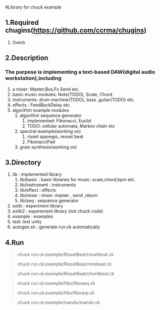 #Library for chuck example

## 1.Required chugins(https://github.com/ccrma/chugins)
1. Gverb

## 2.Description
### The purpose is implementing a text-based DAW(digital audio workstation),including
1.  a mixer: Master,Bus,Fx Send etc.
2.  basic music modules: Note(TODO), Scale, Chord
2.  instruments: drum machine(TODO), bass ,guitar(TODO)  etc.
3.  effects : FeedBackDelay etc.
4.  algorithm example modules
    1.  algorithm sequence generator
        1. implemented: Fibonacci, Euclid
        2. TODO: cellular automata, Markov chain etc
    2.  spectral example(working on)
        1. risset appregio, resset beat
        2. FibonacciPad
    3.  grain synthesis(working on)


## 3.Directory
1. lib : implemented library 
    1. lib/basic : basic libraries for music: scale,chord,bpm etc.
    2. lib/instrument : instruments
    3. lib/effect :  effects
    4. lib/mixer : mixer: master , send ,return
    5. lib/seq : sequence generator
2. exlib : experiment library
3. exlib2 : experement library (not chuck code)
4. example : examples
5. test: test unity
6. autogen.sh : generate run.ck automatically

## 4.Run
>   chuck run.ck:example/RissetBeat/rissetbeat.ck

>   chuck run.ck:example/RissetBeat/notebeat.ck

>   chuck run.ck:example/RissetBeat/chordbeat.ck

>   chuck run.ck:example/fibo/fiboseq.ck

>   chuck run.ck:example/fibo/fiboarp.ck

>   chuck run.ck:example/mando/mando.ck


